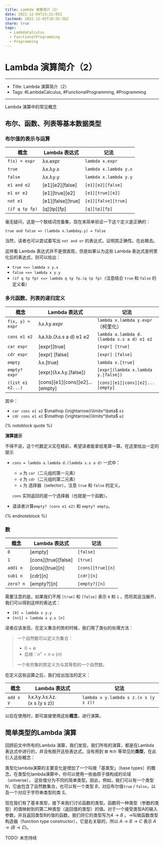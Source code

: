 ```yaml
---
title: Lambda 演算简介（2）
date: 2022-12-04T23:21:05Z
lastmod: 2022-12-05T10:55:36Z
share: true
tags:
  - LambdaCalculus
  - FunctionalProgramming
  - Programming
---
```



# Lambda 演算简介（2）

---

* Title: Lambda 演算简介（2）
* Tags: #LambdaCalculus​, #FunctionalProgramming, #Programming 

---

Lambda 演算中的常见概念

<!--more-->

## 布尔、函数、列表等基本数据类型

### 布尔值的表示与运算

|概念|Lambda 表达式|记法|
| ----| -------------| ----|
|`f(x) = expr`|$\mathrm{\lambda x.expr}$|`lambda x.expr`|
|`true`|$\mathrm{\lambda x.\lambda y.x}$|`lambda x.lambda y.x`|
|`false`|$\mathrm{\lambda x.\lambda y.y}$|`lambda x.lambda y.y`|
|`e1 and e2`|$\mathrm{[e1][e2][false]}$|`[e1][e2][false]`|
|`e1 or e2`|$\mathrm{[e1][true][e2]}$|`[e1][true][e2]`|
|`not e1`|$\mathrm{[e1][false][true]}$|`[e1][false][true]`|
|`(if q tp fp)`|$\mathrm{[q][tp][fp]}$|`[q][tp][fp]`|

毫无疑问，这是一个联结词完备集，现在来简单验证一下这个定义是正确的：

`true and false => (lambda x.lambday.y) = false`

当然，读者也可以尝试着写出 `not and or` 的表达式，证明其正确性。在此略去。

这样看 Lambda 表达式并不是很直观，但是如果认为这些 Lambda 表达式是柯里化后的表达式，则可以给出：

- `true <=> lambda x y.x`
- `false <=> lambda x y.y`
- `(if q tp fp) <=> lambda q tp fp.(q tp fp)`（注意结合 `true` 和 `false` 的定义看）

### 多元函数、列表的递归定义

|概念|Lambda 表达式|记法|
| ----| -------------| ----------|
|`f(x, y) = expr`|$\mathrm{\lambda x.\lambda y.expr}$|`lambda x.lambda y.expr`（柯里化）|
|`cons e1 e2`|$\mathrm{\lambda a.\lambda b.(\lambda s.s~a~d)~e1~e2}$|`lambda a.lambda d.(lambda s.s a d) e1 e2`|
|`car expr`|$\mathrm{[expr][true]}$|`[expr] [true]`|
|`cdr expr`|$\mathrm{[expr]~[false]}$|`[expr] [false]`|
|`empty`|$\mathrm{\lambda x.[true]}$|`lambda x.[true]`|
|`empty? expr`|$\mathrm{[expr](\lambda x.\lambda y.[false])}$|`[expr](lambda x.lambda y.[false])`|
|`(list e1 e2...)`|$\mathrm{[cons][e1][cons][e2]\dots[empty]}$|`[cons][e1][cons][e2]...[empty]`|

其中：

- `car cons e1 e2` $\mathop {\rightarrow}\limits^\beta$ `e1`
- `cdr cons e1 e2` $\mathop {\rightarrow}\limits^\beta$ `e2`

{% noteblock quote %}

**演算提示**

不得不说，这个代数定义实在精彩，希望读者能拿纸笔算一算。在这里给出一定的提示

- `cons = lambda a.lambda d.(lambda s.s a d)` 一式中：

  - `a` 为 `car`（二元组的第一元素）
  - `d` 为 `cdr`（二元组的第二元素）
  - `s` 为 选择器（selector），注意 `true` 和 `false` 的定义。

  `cons` 实则返回的是一个选择器（也就是一个函数）。
- 请读者计算`empty? (cons e1 e2)` 和 `empty? empty`。

{% endnoteblock %}

### 数

|概念|Lambda 表达式|记法|
| ----| -------------| ----|
|`0`|$\mathrm{[empty]}$|`[false]`|
|`1`|$\mathrm{[cons][true][false]}$|`[true]`|
|`add1 n`|$\mathrm{[cons][true][}n]$|`[cons][true][n]`|
|`sub1 n`|$\mathrm{[cdr][n]}$|`[cdr][n]`|
|`zero? n`|$\mathrm{[empty?][}n]$|`[empty?][n]`|

需要注意的是，如果我们不用 `[true]` 和 `[false]` 表示 `0` 和 `1` ，而将其适当展开，我们可以得到这样的表达式：

- `[0] = lambda x y.y`
- `[n+1] = lambda x y.x [n]`

读者应该发现，在定义集合的势的时候，我们用了类似的处理方法：

> 一个自然数可以定义为集合：
>
> - $0=\emptyset$
> - 后继：$n^+=n\cup\{n\}$
>
> 一个有穷集的势定义为与其等势的一个自然数。

在定义这些运算之后，我们给出加法的定义：

|概念|Lambda 表达式|记法|
| ----| -------------| ----|
|`add x y`|$\mathrm{\lambda x.\lambda y.\lambda s.\lambda z.(x~s~(y~s~z))}$|`lambda x y.lambda s z.(x s (y s z))`|

以后在使用时，即可直接使用这些**概念**，进行演算。

## 简单类型的Lambda 演算

回顾前文中所有的Lambda 演算，我们发现，我们所有的演算，都是在Lambda 表达式中进行的，并没有脱开这些表达式，没有用到 `数` `布尔` 等常见的**类型**，在此引入这些概念：

类型化lambda演算的主要变化是增加了一个叫做「基类型」（base types）的概念。在类型化lambda演算中，你可以使用一些由原子值构成的论域（universe）， 这些值分为不同的简单类型。因此，例如，我们可以有一个类型 $N$，它由包含了自然数集合，也可以有一个类型 $B$，对应布尔值`true` / `false`，以及一个对应于字符串类型的类 $S$。

现在我们有了基本类型，接下来我们讨论函数的类型。函数将一种类型（参数的类型）的值映射到的第二种类型（返回值的类型）的值。对于一个接受类型A的输入参数，并且返回类型B的值的函数，我们将它的类型写为$A \rightarrow B$ 。$\rightarrow$叫做函数类型构造器（function type constructor），它是右关联的，所以 $A \rightarrow B \rightarrow C$ 表示 $A \rightarrow (B \rightarrow C)$。

TODO: 未完待续
